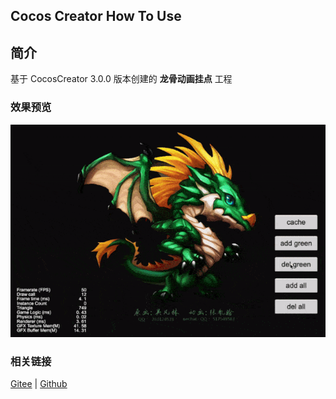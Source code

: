 ## Cocos Creator How To Use

## 简介

基于 CocosCreator 3.0.0 版本创建的 **龙骨动画挂点** 工程

### 效果预览
![image](../../gif/202203/2022030404.gif)

### 相关链接
[Gitee](https://gitee.com/mirrors_cocos-creator/test-cases-3d/tree/v3.0/assets/cases/dragonbones) | [Github](https://github.com/cocos-creator/test-cases-3d/tree/v3.0/assets/cases/dragonbones)